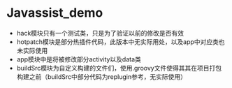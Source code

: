 # Javassist_demo
- hack模块只有一个测试类，只是为了验证以前的修改是否有效
- hotpatch模块是部分热插件代码，此版本中无实际用处，以及app中对应类也未实际使用
- app模块中是将被修改部分activity以及data类
- buildSrc模块为自定义构建的文件们，使用.groovy文件使得其其在项目打包构建之前（buildSrc中部分代码为replugin参考，无实际使用）
